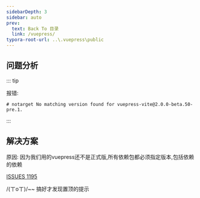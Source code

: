 ```yaml
---
sidebarDepth: 3
sidebar: auto
prev:
  text: Back To 目录
  link: /vuepress/
typora-root-url: ..\.vuepress\public
---
```


## 问题分析

::: tip 

报错:

`# notarget No matching version found for vuepress-vite@2.0.0-beta.50-pre.1.`

:::

## 解决方案

原因: 因为我们用的vuepress还不是正式版,所有依赖包都必须指定版本,包括依赖的依赖

[ISSUES 1195](https://github.com/vuepress/vuepress-next/issues/1195)

/(ㄒoㄒ)/~~ 搞好才发现置顶的提示

